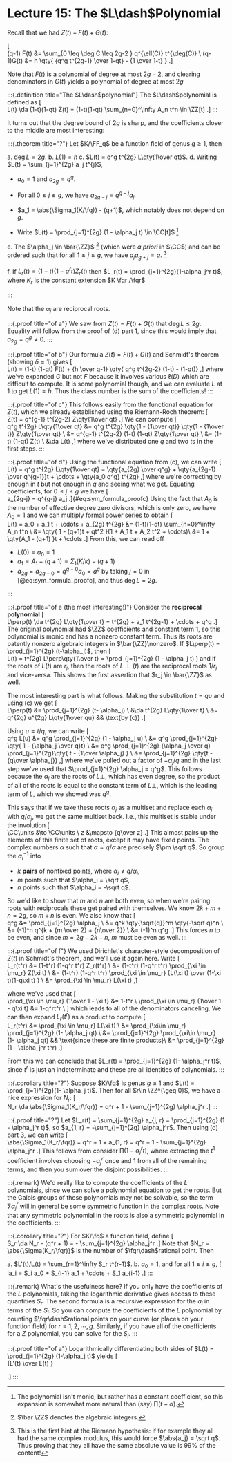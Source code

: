 # Lecture 15: The $L\dash$Polynomial

Recall that we had $Z(t) + F(t) + G(t)$:

\[  
(q-1) F(t) 
&= \sum_{0 \leq \deg C \leq 2g-2 } q^{\ell(C)} t^{\deg(C)} \\
(q-1)G(t)
&= h \qty{ {q^g t^{2g-1} \over 1-qt} - {1 \over 1-t} }
.\]

Note that $F(t)$ is a polynomial of degree at most $2g-2$, and clearing denominators in $G(t)$ yields a polynomial of degree at most $2g$


:::{.definition title="The $L\dash$polynomial"}
The $L\dash$polynomial is defined as
\[  
L(t) \da (1-t)(1-qt) Z(t) = (1-t)(1-qt) \sum_{n=0}^\infty A_n t^n \in \ZZ[t]
.\]
:::

It turns out that the degree bound of $2g$ is sharp, and the coefficients closer to the middle are most interesting:

:::{.theorem title="?"}
Let $K/\FF_q$ be a function field of genus $g\geq 1$, then

a. $\deg L = 2g$.
b. $L(1) = h$
c. $L(t) = q^g t^{2g} L\qty{1\over qt}$.
d. Writing $L(t) = \sum_{j=1}^{2g} a_j t^{j}$,

  - $a_0 = 1$ and $a_{2g} = q^g$.
  - For all $0\leq j \leq g$, we have $a_{2g-j} = q^{g-j}a_j$.
  - $a_1 = \abs{\Sigma_1(K/\fq)} - (q+1)$, which notably does not depend on $g$.

- Write $L(t) = \prod_{j=1}^{2g} (1 - \alpha_j t) \in \CC[t]$ [^why_this_expansion]

e. The $\alpha_j \in \bar{\ZZ}$ [^algebraic_ints_note]
(which were *a priori* in $\CC$) and can be ordered such that for all $1\leq j \leq g$, we have $a_j a_{g+j} = q$. [^hint_at_rh]

f. If $L_r(t) = (1-t)(1-q^rt) Z_r(t)$ then $L_r(t) = \prod_{j=1}^{2g}(1-\alpha_j^r t)$, where $K_r$ is the constant extension $K \fqr /\fqr$

[^hint_at_rh]: This is the first hint at the Riemann hypothesis: if for example they all had the same complex modulus, this would force $\abs{a_j} = \sqrt q$.
Thus proving that they all have the same absolute value is 99% of the content!

[^algebraic_ints_note]: $\bar \ZZ$ denotes the algebraic integers.

[^why_this_expansion]: The polynomial isn't monic, but rather has a constant coefficient, so this expansion is somewhat more natural than (say) $\prod (t-\alpha)$.

:::

Note that the $\alpha_j$ are reciprocal roots.

:::{.proof title="of a"}
We saw from $Z(t) = F(t) + G(t)$ that $\deg L \leq 2g$.
Equality will follow from the proof of (d) part 1, since this would imply that $a_{2g} = q^g \neq 0$.
:::

:::{.proof title="of b"}
Our formula $Z(t) = F(t) + G(t)$ and Schmidt's theorem (showing $\delta = 1$) gives
\[  
L(t) = (1-t) (1-qt) F(t) + {h \over q-1} \qty{ q^g t^{2g-2} (1-t) - (1-qt)}
,\]
where we've expanded $G$ but not $F$ because it involves various $\ell(D)$ which are difficult to compute. 
It is some polynomial though, and we can evaluate $L$ at 1 to get $L(1) = h$.
Thus the class number is the sum of the coefficients!
:::

:::{.proof title="of c"}
This follows easily from the functional equation for $Z(t)$, which we already established using the Riemann-Roch theorem:
\[  
Z(t) = q^{g-1} t^{2g-2} Z\qty{1\over qt}
.\]
We can compute
\[  
q^g t^{2g} L\qty{1\over qt} 
&= q^g t^{2g} \qty{1 - {1\over qt}} \qty{1 - {1\over t}} Z\qty{1\over qt} \\
&= q^{g-1} t^{2g-2} (1-t) (1-qt) Z\qty{1\over qt} \\
&= (1-t) (1-qt) Z(t) \\
&\da L(t)
,\]
where we've distributed one $q$ and two $t$s in the first steps.
:::

:::{.proof title="of d"}
Using the functional equation from (c), we can write
\[  
L(t) = q^g t^{2g}  L\qty{1\over qt} = \qty{a_{2g} \over q^g} + \qty{a_{2g-1} \over q^{g-1}}t + \cdots +  \qty{a_0 q^g} t^{2g}
,\]
where we're correcting by enough in $t$ but not enough in $q$ and seeing what we get.
Equating coefficients, for $0\leq j \leq g$ we have
\[  
a_{2g-j} = q^{g-j} a_j
.\]{#eq:sym_formula_proofc}
Using the fact that $A_0$ is the number of effective degree zero divisors, which is only zero, we have $A_0 = 1$ and we can multiply formal power series to obtain 
\[  
L(t) = a_0 + a_1 t + \cdots + a_{2g} t^{2g} 
&= (1-t)(1-qt) \sum_{n=0}^\infty A_n t^n \\
&= \qty{ 1 - (q+1)t + qt^2 }(1 + A_1 t + A_2 t^2 + \cdots)\\
&= 1 + \qty{A_1 - (q+1) }t + \cdots
.\]
From this, we can read off

- $L(0) = a_0 = 1$
- $a_1 = A_1 - (q+1) = \Sigma_1(K/k) - (q+1)$
- $a_{2g} = a_{2g-0} = q^{g-0}a_0 = a^g$ by taking $j=0$ in [@eq:sym_formula_proofc], and thus $\deg L = 2g$.

:::

:::{.proof title="of e (the most interesting!)"}
Consider the **reciprocal polynomial** 
\[  
L\perp(t) \da t^{2g} L\qty{1\over t}
= t^{2g} + a_1 t^{2g-1} + \cdots + q^g
.\]
The original polynomial had $\ZZ$ coefficients and constant term 1, so this polynomial is monic and has a nonzero constant term.
Thus its roots are patently nonzero algebraic integers in $\bar{\ZZ}\nonzero$.
If $L\perp(t) = \prod_{j=1}^{2g} (t-\alpha_j)$, then 
\[  
L(t) = t^{2g} L\perp\qty{1\over t} = \prod_{j=1}^{2g} (1 - \alpha_j t)
\]
and if the roots of $L(t)$ are $r_j$, then the roots of $L\perp(t)$ are the reciprocal roots $1/r_j$ and vice-versa.
This shows the first assertion that $r_j \in \bar{\ZZ}$ as well.

The most interesting part is what follows.
Making the substitution $t=qu$ and using (c) we get
\[  
L\perp(t)
&= \prod_{j=1}^{2g} (t- \alpha_j) \\
&\da t^{2g} L\qty{1\over t} \\
&= q^{2g} u^{2g} L\qty{1\over qu} && \text{by (c)}
.\]

Using $u = t/q$, we can write 
\[  
q^g L(u) 
&= q^g \prod_{j=1}^{2g} (1 - \alpha_j u) \\
&= q^g \prod_{j=1}^{2g} \qty{ 1 - {\alpha_j \over q}t} \\
&= q^g \prod_{j=1}^{2g} {\alpha_j \over q} \prod_{j=1}^{2g}\qty{ t - {1\over \alpha_j} } \\
&= \prod_{j=1}^{2g} \qty{t - {q\over \alpha_j}}
,\]
where we've pulled out a factor of $-\alpha_j/q$ and
in the last step we've used that $\prod_{j=1}^{2g} \alpha_j = q^g$. 
This follows because the $\alpha_j$ are the roots of $L\perp$, which has even degree, so the product of all of the roots is equal to the constant term of $L\perp$, which is the leading term of $L$, which we showed was $q^g$.

This says that if we take these roots $\alpha_j$ as a multiset and replace each $\alpha_j$ with $q/\alpha_j$, we get the same multiset back.
I.e., this multiset is stable under the involution
\[  
\CC\units &\to \CC\units \\
z &\mapsto {q\over z}
.\]
This almost pairs up the elements of this finite set of roots, except it may have fixed points.
The complex numbers $\alpha$ such that $\alpha = q/\alpha$ are precisely $\pm \sqrt q$.
So group the $\alpha_i^{-1}$ into

- $k$ **pairs** of nonfixed points, where $\alpha_i \neq q/\alpha_i$,
- $m$ points such that $\alpha_i = \sqrt q$,
- $n$ points such that $\alpha_i = -\sqrt q$.

So we'd like to show that $m$ and $n$ are both even, so when we're pairing roots with reciprocals these get paired with themselves.
We know $2k + m + n = 2g$, so $m+n$ is even.
We also know that 
\[  
q^g 
&= \prod_{j=1}^{2g} \alpha_j \\
&= q^k \qty{\sqrt{q}}^m \qty{-\sqrt q}^n  \\
&= (-1)^n q^{k + {m \over 2} + {n\over 2}} \\
&= (-1)^n q^g
.\]
This forces $n$ to be even, and since $m = 2g-2k-n$, $m$ must be even as well.
:::

:::{.proof title="of f"}
We used Dirichlet's character-style decomposition of $Z(t)$ in Schmidt's theorem, and we'll use it again here.
Write 
\[  
L_r(t^r) 
&= (1-t^r) (1-q^r t^r) Z_r(t^r) \\
&= (1-t^r) (1-q^r t^r) \prod_{\xi \in \mu_r} Z(\xi t) \\
&= (1-t^r) (1-q^r t^r) \prod_{\xi \in \mu_r} {L(\xi t) \over (1-\xi t)(1-q\xi t) } \\
&= \prod_{\xi \in \mu_r} L(\xi t) 
,\]

where we've used that
\[  
\prod_{\xi \in \mu_r} {1\over 1 - \xi t} &= 1-t^r \\
\prod_{\xi \in \mu_r} {1\over 1 - q\xi t} &= 1-q^rt^r \\
\]
which leads to all of the denominators canceling.
We can then expand $L_r(t^r)$ as a product to compute
\[  
L_r(t^r) 
&= \prod_{\xi \in \mu_r} L(\xi t) \\
&= \prod_{\xi\in \mu_r} \prod_{j=1}^{2g} (1- \alpha_j qt) \\
&= \prod_{j=1}^{2g} \prod_{\xi\in \mu_r} (1- \alpha_j qt)  && \text{since these are finite products}\\
&= \prod_{j=1}^{2g} (1 - \alpha_j^r t^r)
.\]

From this we can conclude that $L_r(t) = \prod_{j=1}^{2g} (1- \alpha_j^r t)$, since $t^r$ is just an indeterminate and these are all identities of polynomials.
:::

:::{.corollary title="?"}
Suppose $K/\fq$ is genus $g\geq 1$ and $L(t) = \prod_{j=1}^{2g}(1- \alpha_j t)$.
Then for all $r\in \ZZ^{\geq 0}$, we have a nice expression for $N_r$:
\[  
N_r \da \abs{\Sigma_1(K_r/\fqr)} = q^r + 1 - \sum_{j=1}^{2g} \alpha_j^r
.\]
:::

:::{.proof title="?"}
Let $L_r(t) = \sum_{j=1}^{2g} a_{j, r} = \prod_{j=1}^{2g} (1 - \alpha_j^r t)$,
so $a_{1, r} = -\sum_{j=1}^{2g} \alpha_j^r$.
Then using (d) part 3, we can write
\[  
\abs{\Sigma_1(K_r/\fqr)} = q^r + 1 + a_{1, r} = q^r + 1 - \sum_{j=1}^{2g} \alpha_j^r
.\]
This follows from consider $\prod (1-\alpha_j^r t)$, where extracting the $t^1$ coefficient involves choosing $-\alpha_j^r$ once and 1 from all of the remaining terms, and then you sum over the disjoint possibilities.
:::

:::{.remark}
We'd really like to compute the coefficients of the $L$ polynomials, since we can solve a polynomial equation to get the roots.
But the Galois groups of these polynomials may not be solvable, so the term $\sum \alpha_j^r$ will in general be some symmetric function in the complex roots.
Note that any symmetric polynomial in the roots is also a symmetric polynomial in the coefficients.
:::

:::{.corollary title="?"}
For $K/\fq$ a function field, define
\[  
S_r \da N_r - (q^r + 1) = - \sum_{j=1}^{2g} \alpha_j^r
.\]
Note that $N_r = \abs{\Sigma(K_r/\fqr)}$ is the number of $\fqr\dash$rational point.
Then

a. $L'(t)/L(t) = \sum_{r=1}^\infty S_r t^{r-1}$.
b. $a_0 = 1$, and for all $1\leq i \leq g$, 
\[  
ia_i = S_i a_0 + S_{i-1} a_1 + \cdots + S_1 a_{i-1}
.\]
:::

:::{.remark}
What's the usefulness here?
If you only have the coefficients of the $L$ polynomials, taking the logarithmic derivative gives access to these quantities $S_r$.
The second formula is a recursive expression for the $a_i$ in terms of the $S_i$.
So you can compute the coefficients of the $L$ polynomial by counting $\fqr\dash$rational points on your curve (or places on your function field) for $r=1,2,\cdots, g$.
Similarly, if you have all of the coefficients for a $Z$ polynomial, you can solve for the $S_i$.
:::

:::{.proof title="of a"}
Logarithmically differentiating both sides of $L(t) = \prod_{j=1}^{2g} (1-\alpha_j t)$ yields
\[  
{L'(t)  \over L(t) } 

.\]
:::


